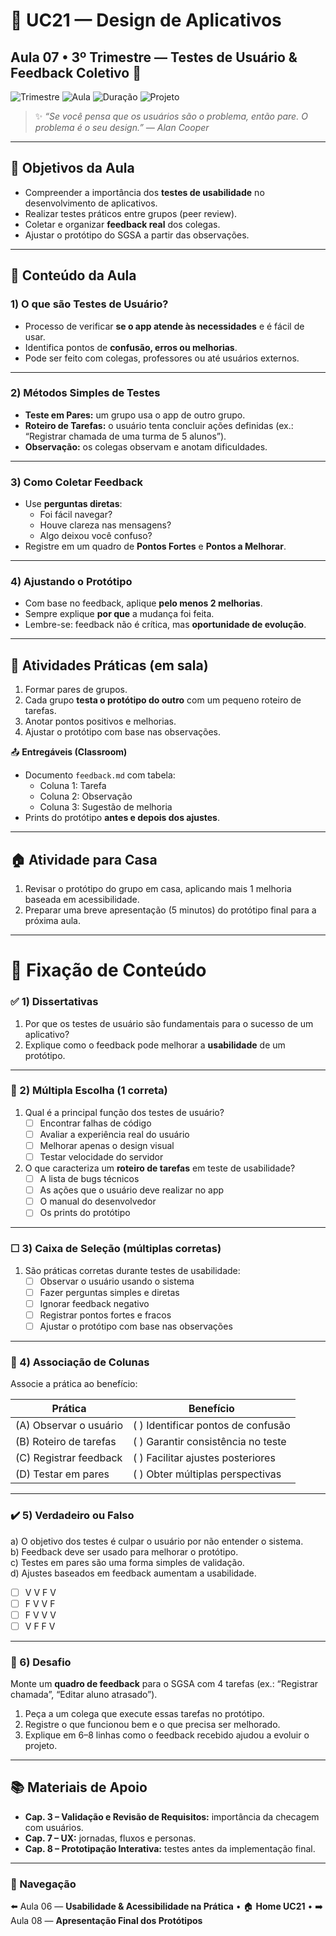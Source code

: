 # 📱 UC21 — Design de Aplicativos  
## Aula 07 • 3º Trimestre — Testes de Usuário & Feedback Coletivo 🧪

![Trimestre](https://img.shields.io/badge/Trimestre-3º-blue)
![Aula](https://img.shields.io/badge/Aula-07%2F08-informational)
![Duração](https://img.shields.io/badge/Duração-50_minutos-lightgrey)
![Projeto](https://img.shields.io/badge/Projeto-SGSA-8A2BE2)

> ✨ *“Se você pensa que os usuários são o problema, então pare. O problema é o seu design.” — Alan Cooper*

---

## 🎯 Objetivos da Aula
- Compreender a importância dos **testes de usabilidade** no desenvolvimento de aplicativos.  
- Realizar testes práticos entre grupos (peer review).  
- Coletar e organizar **feedback real** dos colegas.  
- Ajustar o protótipo do SGSA a partir das observações.  

---

## 🧱 Conteúdo da Aula

### 1) O que são Testes de Usuário?
- Processo de verificar **se o app atende às necessidades** e é fácil de usar.  
- Identifica pontos de **confusão, erros ou melhorias**.  
- Pode ser feito com colegas, professores ou até usuários externos.  

---

### 2) Métodos Simples de Testes
- **Teste em Pares:** um grupo usa o app de outro grupo.  
- **Roteiro de Tarefas:** o usuário tenta concluir ações definidas (ex.: “Registrar chamada de uma turma de 5 alunos”).  
- **Observação:** os colegas observam e anotam dificuldades.  

---

### 3) Como Coletar Feedback
- Use **perguntas diretas**:  
  - Foi fácil navegar?  
  - Houve clareza nas mensagens?  
  - Algo deixou você confuso?  
- Registre em um quadro de **Pontos Fortes** e **Pontos a Melhorar**.  

---

### 4) Ajustando o Protótipo
- Com base no feedback, aplique **pelo menos 2 melhorias**.  
- Sempre explique **por que** a mudança foi feita.  
- Lembre-se: feedback não é crítica, mas **oportunidade de evolução**.  

---

## 🧪 Atividades Práticas (em sala)
1. Formar pares de grupos.  
2. Cada grupo **testa o protótipo do outro** com um pequeno roteiro de tarefas.  
3. Anotar pontos positivos e melhorias.  
4. Ajustar o protótipo com base nas observações.  

📤 **Entregáveis (Classroom)**  
- Documento `feedback.md` com tabela:  
  - Coluna 1: Tarefa  
  - Coluna 2: Observação  
  - Coluna 3: Sugestão de melhoria  
- Prints do protótipo **antes e depois dos ajustes**.  

---

## 🏠 Atividade para Casa
1. Revisar o protótipo do grupo em casa, aplicando mais 1 melhoria baseada em acessibilidade.  
2. Preparar uma breve apresentação (5 minutos) do protótipo final para a próxima aula.  

---

# 🧠 Fixação de Conteúdo

### ✅ 1) Dissertativas
1. Por que os testes de usuário são fundamentais para o sucesso de um aplicativo?  
2. Explique como o feedback pode melhorar a **usabilidade** de um protótipo.  

---

### 🔘 2) Múltipla Escolha (1 correta)
1. Qual é a principal função dos testes de usuário?  
   - [ ] Encontrar falhas de código  
   - [ ] Avaliar a experiência real do usuário  
   - [ ] Melhorar apenas o design visual  
   - [ ] Testar velocidade do servidor  

2. O que caracteriza um **roteiro de tarefas** em teste de usabilidade?  
   - [ ] A lista de bugs técnicos  
   - [ ] As ações que o usuário deve realizar no app  
   - [ ] O manual do desenvolvedor  
   - [ ] Os prints do protótipo  

---

### ☐ 3) Caixa de Seleção (múltiplas corretas)
1. São práticas corretas durante testes de usabilidade:  
   - [ ] Observar o usuário usando o sistema  
   - [ ] Fazer perguntas simples e diretas  
   - [ ] Ignorar feedback negativo  
   - [ ] Registrar pontos fortes e fracos  
   - [ ] Ajustar o protótipo com base nas observações  

---

### 🔗 4) Associação de Colunas
Associe a prática ao benefício:

| Prática                        | Benefício                                   |
| ------------------------------ | ------------------------------------------- |
| (A) Observar o usuário         | (  ) Identificar pontos de confusão          |
| (B) Roteiro de tarefas         | (  ) Garantir consistência no teste          |
| (C) Registrar feedback         | (  ) Facilitar ajustes posteriores           |
| (D) Testar em pares            | (  ) Obter múltiplas perspectivas            |

---

### ✔️ 5) Verdadeiro ou Falso
a) O objetivo dos testes é culpar o usuário por não entender o sistema.  
b) Feedback deve ser usado para melhorar o protótipo.  
c) Testes em pares são uma forma simples de validação.  
d) Ajustes baseados em feedback aumentam a usabilidade.  

- [ ] V V F V  
- [ ] F V V F  
- [ ] F V V V  
- [ ] V F F V  

---

### 🚀 6) Desafio
Monte um **quadro de feedback** para o SGSA com 4 tarefas (ex.: “Registrar chamada”, “Editar aluno atrasado”).  
1. Peça a um colega que execute essas tarefas no protótipo.  
2. Registre o que funcionou bem e o que precisa ser melhorado.  
3. Explique em 6–8 linhas como o feedback recebido ajudou a evoluir o projeto.  

---

## 📚 Materiais de Apoio
- **Cap. 3 – Validação e Revisão de Requisitos:** importância da checagem com usuários.  
- **Cap. 7 – UX:** jornadas, fluxos e personas.  
- **Cap. 8 – Prototipação Interativa:** testes antes da implementação final.  

---

### 🧭 Navegação
⬅️ Aula 06 — **Usabilidade & Acessibilidade na Prática** • 🏠 **Home UC21** • ➡️ Aula 08 — **Apresentação Final dos Protótipos**
